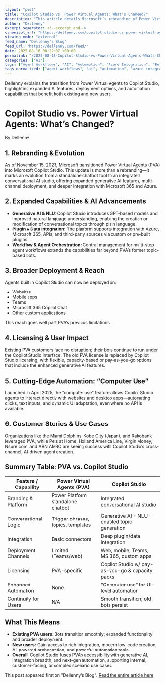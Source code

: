 ```yaml
---
layout: "post"
title: "Copilot Studio vs. Power Virtual Agents: What’s Changed?"
description: "This article details Microsoft’s rebranding of Power Virtual Agents as Copilot Studio, analyzing the evolution in features, AI advancements, integration options, deployment reach, and licensing. Readers gain an understanding of how Copilot Studio extends capabilities with generative AI, broad data integration, and advanced automation, impacting both existing PVA users and new adopters."
author: "Dellenny"
excerpt_separator: <!--excerpt_end-->
canonical_url: "https://dellenny.com/copilot-studio-vs-power-virtual-agents-whats-changed/"
viewing_mode: "external"
feed_name: "Dellenny's Blog"
feed_url: "https://dellenny.com/feed/"
date: 2025-08-16 08:22:07 +00:00
permalink: "/2025-08-16-Copilot-Studio-vs-Power-Virtual-Agents-Whats-Changed.html"
categories: ["AI"]
tags: ["Agent Workflows", "AI", "Automation", "Azure Integration", "Bots", "Chatbots", "Computer Use", "Conversational AI", "Copilot", "Copilot Studio", "Data Integration", "Deployment Channels", "Generative AI", "GPT Based Models", "Licensing", "Low Code Platforms", "Microsoft", "Microsoft 365 Integration", "Natural Language Understanding", "Orchestration", "Posts", "Power Virtual Agents"]
tags_normalized: ["agent workflows", "ai", "automation", "azure integration", "bots", "chatbots", "computer use", "conversational ai", "copilot", "copilot studio", "data integration", "deployment channels", "generative ai", "gpt based models", "licensing", "low code platforms", "microsoft", "microsoft 365 integration", "natural language understanding", "orchestration", "posts", "power virtual agents"]
---
```


Dellenny explains the transition from Power Virtual Agents to Copilot Studio, highlighting expanded AI features, deployment options, and automation capabilities that benefit both existing and new users.<!--excerpt_end-->

# Copilot Studio vs. Power Virtual Agents: What’s Changed?

By Dellenny

## 1. Rebranding & Evolution

As of November 15, 2023, Microsoft transitioned Power Virtual Agents (PVA) into Microsoft Copilot Studio. This update is more than a rebranding—it marks an evolution from a standalone chatbot tool to an integrated conversational AI studio, offering expanded generative AI features, multi-channel deployment, and deeper integration with Microsoft 365 and Azure.

## 2. Expanded Capabilities & AI Advancements

- **Generative AI & NLU:** Copilot Studio introduces GPT-based models and improved natural language understanding, enabling the creation or modification of conversational topics through plain language.
- **Plugin & Data Integration:** The platform supports integration with Azure, Microsoft 365, APIs, and third-party sources via custom or pre-built plugins.
- **Workflow & Agent Orchestration:** Central management for multi-step agent workflows extends the capabilities far beyond PVA’s former topic-based bots.

## 3. Broader Deployment & Reach

Agents built in Copilot Studio can now be deployed on:

- Websites
- Mobile apps
- Teams
- Microsoft 365 Copilot Chat
- Other custom applications

This reach goes well past PVA’s previous limitations.

## 4. Licensing & User Impact

Existing PVA customers face no disruption; their bots continue to run under the Copilot Studio interface. The old PVA license is replaced by Copilot Studio licensing, with flexible, capacity-based or pay-as-you-go options that include the enhanced generative AI features.

## 5. Cutting-Edge Automation: “Computer Use”

Launched in April 2025, the “computer use” feature allows Copilot Studio agents to interact directly with websites and desktop apps—automating clicks, text inputs, and dynamic UI adaptation, even where no API is available.

## 6. Customer Stories & Use Cases

Organizations like the Miami Dolphins, Kobe City (Japan), and Rabobank leveraged PVA, while Pets at Home, Holland America Line, Virgin Money, Nsure.com, and ABN AMRO are seeing success with Copilot Studio’s cross-channel, AI-driven agent creation.

## Summary Table: PVA vs. Copilot Studio

| Feature / Capability         | Power Virtual Agents (PVA)        | Copilot Studio                                   |
|-----------------------------|------------------------------------|--------------------------------------------------|
| Branding & Platform         | Power Platform standalone chatbot  | Integrated conversational AI studio              |
| Conversational Logic        | Trigger phrases, topics, templates | Generative AI + NLU-enabled topic generation     |
| Integration                 | Basic connectors                   | Deep plugin/data integration                     |
| Deployment Channels         | Limited (Teams/web)                | Web, mobile, Teams, MS 365, custom apps          |
| Licensing                   | PVA-specific                       | Copilot Studio w/ pay-as-you-go & capacity packs |
| Enhanced Automation         | None                               | “Computer use” for UI-level automation           |
| Continuity for Users        | N/A                                | Smooth transition; old bots persist              |

## What This Means

- **Existing PVA users:** Bots transition smoothly; expanded functionality and broader deployment.
- **New users:** Gain access to rich integration, modern low-code creation, AI-powered orchestration, and powerful automation tools.
- **Overall:** Copilot Studio fuses PVA’s accessibility with generative AI, integration breadth, and next-gen automation, supporting internal, customer-facing, or complex scenario use cases.

This post appeared first on "Dellenny's Blog". [Read the entire article here](https://dellenny.com/copilot-studio-vs-power-virtual-agents-whats-changed/)
